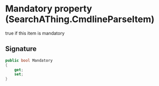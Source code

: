 # Mandatory property (SearchAThing.CmdlineParseItem)
true if this item is mandatory

## Signature
```csharp
public bool Mandatory
{
    get;
    set;
}
```
